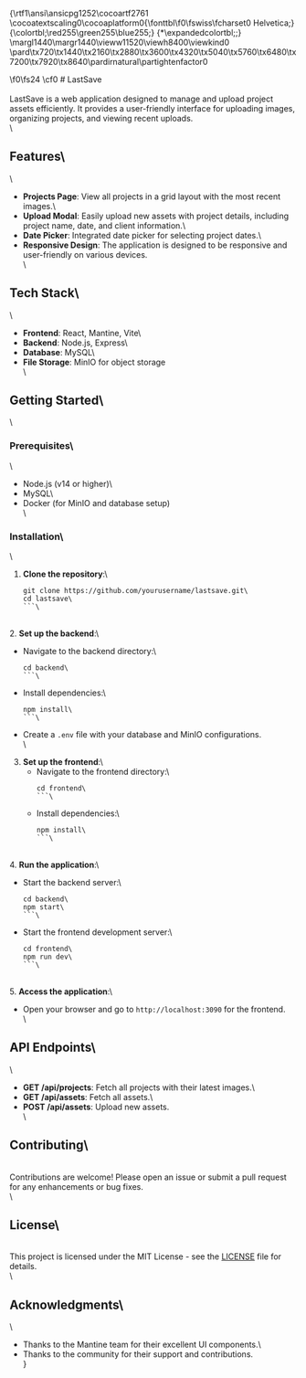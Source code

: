 {\rtf1\ansi\ansicpg1252\cocoartf2761
\cocoatextscaling0\cocoaplatform0{\fonttbl\f0\fswiss\fcharset0 Helvetica;}
{\colortbl;\red255\green255\blue255;}
{\*\expandedcolortbl;;}
\margl1440\margr1440\vieww11520\viewh8400\viewkind0
\pard\tx720\tx1440\tx2160\tx2880\tx3600\tx4320\tx5040\tx5760\tx6480\tx7200\tx7920\tx8640\pardirnatural\partightenfactor0

\f0\fs24 \cf0 # LastSave\
\
LastSave is a web application designed to manage and upload project assets efficiently. It provides a user-friendly interface for uploading images, organizing projects, and viewing recent uploads.\
\
## Features\
\
- **Projects Page**: View all projects in a grid layout with the most recent images.\
- **Upload Modal**: Easily upload new assets with project details, including project name, date, and client information.\
- **Date Picker**: Integrated date picker for selecting project dates.\
- **Responsive Design**: The application is designed to be responsive and user-friendly on various devices.\
\
## Tech Stack\
\
- **Frontend**: React, Mantine, Vite\
- **Backend**: Node.js, Express\
- **Database**: MySQL\
- **File Storage**: MinIO for object storage\
\
## Getting Started\
\
### Prerequisites\
\
- Node.js (v14 or higher)\
- MySQL\
- Docker (for MinIO and database setup)\
\
### Installation\
\
1. **Clone the repository**:\
   ```bash\
   git clone https://github.com/yourusername/lastsave.git\
   cd lastsave\
   ```\
\
2. **Set up the backend**:\
   - Navigate to the backend directory:\
     ```bash\
     cd backend\
     ```\
   - Install dependencies:\
     ```bash\
     npm install\
     ```\
   - Create a `.env` file with your database and MinIO configurations.\
\
3. **Set up the frontend**:\
   - Navigate to the frontend directory:\
     ```bash\
     cd frontend\
     ```\
   - Install dependencies:\
     ```bash\
     npm install\
     ```\
\
4. **Run the application**:\
   - Start the backend server:\
     ```bash\
     cd backend\
     npm start\
     ```\
   - Start the frontend development server:\
     ```bash\
     cd frontend\
     npm run dev\
     ```\
\
5. **Access the application**:\
   - Open your browser and go to `http://localhost:3090` for the frontend.\
\
## API Endpoints\
\
- **GET /api/projects**: Fetch all projects with their latest images.\
- **GET /api/assets**: Fetch all assets.\
- **POST /api/assets**: Upload new assets.\
\
## Contributing\
\
Contributions are welcome! Please open an issue or submit a pull request for any enhancements or bug fixes.\
\
## License\
\
This project is licensed under the MIT License - see the [LICENSE](LICENSE) file for details.\
\
## Acknowledgments\
\
- Thanks to the Mantine team for their excellent UI components.\
- Thanks to the community for their support and contributions.\
}